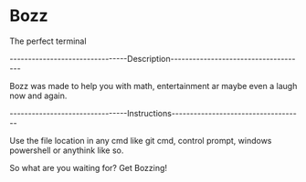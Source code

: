 # Bozz

The perfect terminal

--------------------------------Description-------------------------------------

Bozz was made to help you with math, entertainment ar maybe even a laugh now and 
again.

--------------------------------Instructions------------------------------------

Use the file location in any cmd like git cmd, control prompt, windows powershell or anythink like so.



So what are you waiting for? Get Bozzing!